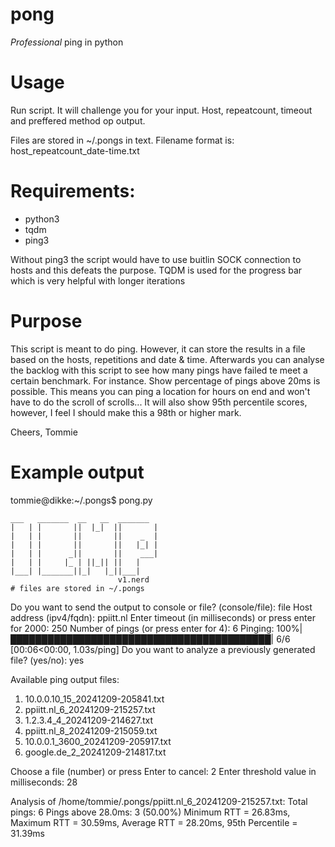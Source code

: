 # pong
_Professional_ ping in python

# Usage
Run script. It will challenge you for your input. Host, repeatcount, timeout and preffered method op output. 

Files are stored in ~/.pongs in text. 
Filename format is: host_repeatcount_date-time.txt

# Requirements:
- python3
- tqdm
- ping3

Without ping3 the script would have to use buitlin SOCK connection to hosts and this defeats the purpose. TQDM is used for the progress bar which is very helpful with longer iterations

# Purpose
This script is meant to do ping. However, it can store the results in a file based on the hosts, repetitions and date & time. Afterwards you can analyse the backlog with this script to see how many pings have failed te meet a certain benchmark. For instance. Show percentage of pings above 20ms is possible. This means you can ping a location for hours on end and won't have to do the scroll of scrolls... It will also show 95th percentile scores, however, I feel I should make this a 98th or higher mark.

Cheers,
Tommie

# Example output
tommie@dikke:~/.pongs$ pong.py 

    ___   _______  __   __  _______ 
    |   | |       ||  |_|  ||       |
    |   | |       ||       ||    _  |
    |   | |       ||       ||   |_| |
    |   | |      _||       ||    ___|
    |   | |     |_ | ||_|| ||   |    
    |___| |_______||_|   |_||___|    
                            v1.nerd
    # files are stored in ~/.pongs
    
Do you want to send the output to console or file? (console/file): file
Host address (ipv4/fqdn): ppiitt.nl
Enter timeout (in milliseconds) or press enter for 2000: 250
Number of pings (or press enter for 4): 6
Pinging: 100%|██████████████████████████████████████████| 6/6 [00:06<00:00,  1.03s/ping]
Do you want to analyze a previously generated file? (yes/no): yes

Available ping output files:
1. 10.0.0.10_15_20241209-205841.txt
2. ppiitt.nl_6_20241209-215257.txt
3. 1.2.3.4_4_20241209-214627.txt
4. ppiitt.nl_8_20241209-215059.txt
5. 10.0.0.1_3600_20241209-205917.txt
6. google.de_2_20241209-214817.txt

Choose a file (number) or press Enter to cancel: 2
Enter threshold value in milliseconds: 28

Analysis of /home/tommie/.pongs/ppiitt.nl_6_20241209-215257.txt:
    Total pings: 6
    Pings above 28.0ms: 3 (50.00%)
    Minimum RTT = 26.83ms, Maximum RTT = 30.59ms, Average RTT = 28.20ms, 95th Percentile = 31.39ms
